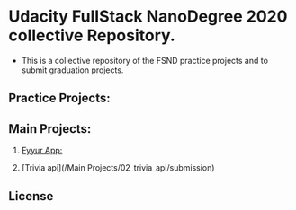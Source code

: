 # Udacity FullStack NanoDegree 2020 collective Repository.

- This is a collective repository of the FSND practice projects and to submit graduation projects.


## Practice Projects:




## Main Projects:

1. [Fyyur App:](https://github.com/AhmedEHaddad/Udacity-FullStackND2020/tree/master/Main%20Projects/01_fyyur/myProject)



2. [Trivia api](/Main Projects/02_trivia_api/submission)






## License